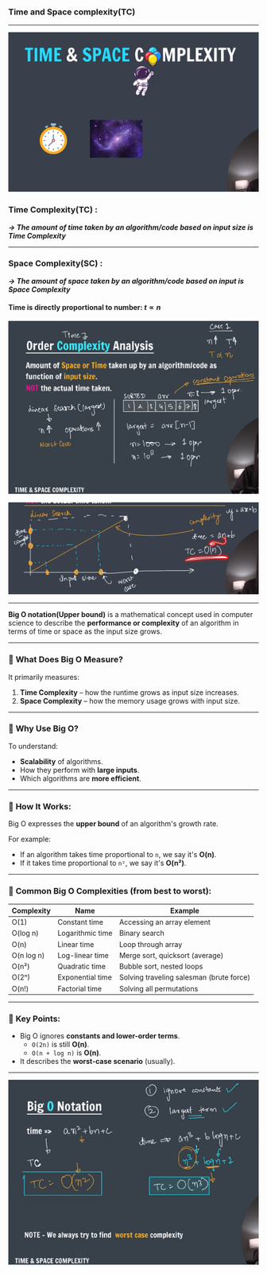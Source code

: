 ### Time and Space complexity(TC)

---

![TC & SC](images/image.png)

### Time Complexity(TC) :

**_-> The amount of time taken by an algorithm/code based on input size is Time Complexity_**

---

### Space Complexity(SC) :

**_-> The amount of space taken by an algorithm/code based on input is Space Complexity_**

#### Time is directly proportional to number: $t \propto n$

![TC&SC](images/image1.png)

![TC&SC](images/image2.png)

---

**Big O notation(Upper bound)** is a mathematical concept used in computer science to describe the **performance or complexity** of an algorithm in terms of time or space as the input size grows.

---

### 🔹 **What Does Big O Measure?**

It primarily measures:

1. **Time Complexity** – how the runtime grows as input size increases.
2. **Space Complexity** – how the memory usage grows with input size.

---

### 🔹 **Why Use Big O?**

To understand:

- **Scalability** of algorithms.
- How they perform with **large inputs**.
- Which algorithms are **more efficient**.

---

### 🔹 **How It Works:**

Big O expresses the **upper bound** of an algorithm's growth rate.

For example:

- If an algorithm takes time proportional to `n`, we say it's **O(n)**.
- If it takes time proportional to `n²`, we say it's **O(n²)**.

---

### 🔹 **Common Big O Complexities (from best to worst):**

| Complexity | Name             | Example                                  |
| ---------- | ---------------- | ---------------------------------------- |
| O(1)       | Constant time    | Accessing an array element               |
| O(log n)   | Logarithmic time | Binary search                            |
| O(n)       | Linear time      | Loop through array                       |
| O(n log n) | Log-linear time  | Merge sort, quicksort (average)          |
| O(n²)      | Quadratic time   | Bubble sort, nested loops                |
| O(2ⁿ)      | Exponential time | Solving traveling salesman (brute force) |
| O(n!)      | Factorial time   | Solving all permutations                 |

---

### 🔹 **Key Points:**

- Big O ignores **constants and lower-order terms**.
  - `O(2n)` is still **O(n)**.
  - `O(n + log n)` is **O(n)**.
- It describes the **worst-case scenario** (usually).

---

![TC&SC](images/image3.png)

